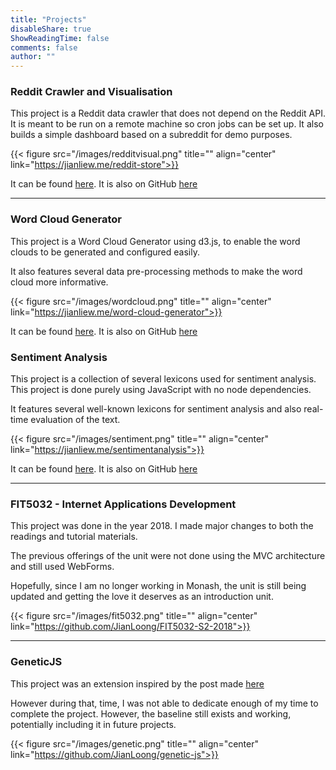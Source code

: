 ```yaml
---
title: "Projects"
disableShare: true
ShowReadingTime: false
comments: false
author: ""
---
```


### Reddit Crawler and Visualisation 

This project is a Reddit data crawler that does not depend on the Reddit API. It is meant to be run on a remote machine so cron jobs can be set up.
It also builds a simple dashboard based on a subreddit for demo purposes.

{{< figure src="/images/redditvisual.png" title="" align="center" link="https://jianliew.me/reddit-store">}}

It can be found [here](https://jianliew.me/reddit-store). It is also on GitHub [here](https://github.com/JianLoong/reddit-store)

---

### Word Cloud Generator

This project is a Word Cloud Generator using d3.js, to enable the word clouds to be generated and configured easily.

It also features several data pre-processing methods to make the word cloud more informative. 

{{< figure src="/images/wordcloud.png" title="" align="center" link="https://jianliew.me/word-cloud-generator">}}

It can be found [here](https://jianliew.me/word-cloud-generator). It is also on GitHub [here](https://github.com/JianLoong/word-cloud-generator)


### Sentiment Analysis 

This project is a collection of several lexicons used for sentiment analysis. This project is done purely using JavaScript with no node dependencies.

It features several well-known lexicons for sentiment analysis and also real-time evaluation of the text.

{{< figure src="/images/sentiment.png" title="" align="center" link="https://jianliew.me/sentimentanalysis">}}

It can be found [here](https://jianliew.me/sentimentanalysis). It is also on GitHub [here](https://github.com/JianLoong/sentimentanalysis)

---

### FIT5032 - Internet Applications Development

This project was done in the year 2018. I made major changes to both the readings and tutorial materials. 

The previous offerings of the unit were not done using the MVC architecture and still used WebForms.

Hopefully, since I am no longer working in Monash, the unit is still being updated and getting the love it deserves as an introduction unit.

{{< figure src="/images/fit5032.png" title="" align="center" link="https://github.com/JianLoong/FIT5032-S2-2018">}}

---

### GeneticJS

This project was an extension inspired by the post made [here](https://jianliew.me/posts/tsp/) 

However during that, time, I was not able to dedicate enough of my time to complete the project. However, the baseline still exists and working, potentially
including it in future projects.

{{< figure src="/images/genetic.png" title="" align="center" link="https://github.com/JianLoong/genetic-js">}}



